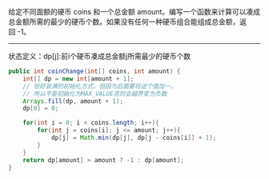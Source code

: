给定不同面额的硬币 coins 和一个总金额 amount。编写一个函数来计算可以凑成总金额所需的最少的硬币个数。如果没有任何一种硬币组合能组成总金额，返回 -1。

***
状态定义：dp[j]:前i个硬币凑成总金额j所需最少的硬币个数

```Java
public int coinChange(int[] coins, int amount) {
    int[] dp = new int[amount + 1];
    // 恰好装满的初始化方式，但因为后面要将这个值加一，
    // 所以不能初始化为MAX_VALUE否则会越界变为负数
    Arrays.fill(dp, amount + 1);
    dp[0] = 0;

    for(int i = 0; i < coins.length; i++){
        for(int j = coins[i]; j <= amount; j++){
            dp[j] = Math.min(dp[j], dp[j - coins[i]] + 1);
        }
    }
    return dp[amount] > amount ? -1 : dp[amount];
}
```
